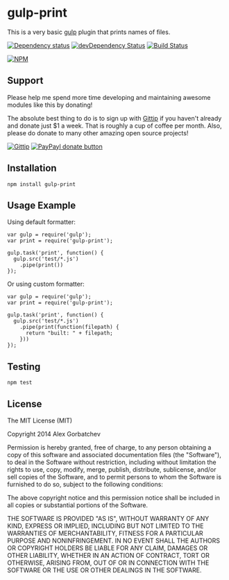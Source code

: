 # gulp-print

This is a very basic [gulp](http://gulpjs.com) plugin that prints names of files.

[![Dependency status](https://david-dm.org/alexgorbatchev/gulp-print.png)](https://david-dm.org/alexgorbatchev/gulp-print)
[![devDependency Status](https://david-dm.org/alexgorbatchev/gulp-print/dev-status.png)](https://david-dm.org/alexgorbatchev/gulp-print#info=devDependencies)
[![Build Status](https://secure.travis-ci.org/alexgorbatchev/gulp-print.png?branch=master)](https://travis-ci.org/alexgorbatchev/gulp-print)

[![NPM](https://nodei.co/npm/gulp-print.png?downloads=true)](https://npmjs.org/package/gulp-print)

## Support

Please help me spend more time developing and maintaining awesome modules like this by donating!

The absolute best thing to do is to sign up with [Gittip](http://gittip.com) if you haven't already and donate just $1 a week. That is roughly a cup of coffee per month. Also, please do donate to many other amazing open source projects!

[![Gittip](http://img.shields.io/gittip/alexgorbatchev.png)](https://www.gittip.com/alexgorbatchev/)
[![PayPayl donate button](http://img.shields.io/paypal/donate.png?color=yellow)](https://www.paypal.com/cgi-bin/webscr?cmd=_s-xclick&hosted_button_id=PSDPM9268P8RW "Donate once-off to this project using Paypal")

## Installation

    npm install gulp-print

## Usage Example

Using default formatter:

    var gulp = require('gulp');
    var print = require('gulp-print');

    gulp.task('print', function() {
      gulp.src('test/*.js')
        .pipe(print())
    });

Or using custom formatter:

    var gulp = require('gulp');
    var print = require('gulp-print');

    gulp.task('print', function() {
      gulp.src('test/*.js')
        .pipe(print(function(filepath) {
          return "built: " + filepath;
        }))
    });

## Testing

    npm test

## License

The MIT License (MIT)

Copyright 2014 Alex Gorbatchev

Permission is hereby granted, free of charge, to any person obtaining a copy
of this software and associated documentation files (the "Software"), to deal
in the Software without restriction, including without limitation the rights
to use, copy, modify, merge, publish, distribute, sublicense, and/or sell
copies of the Software, and to permit persons to whom the Software is
furnished to do so, subject to the following conditions:

The above copyright notice and this permission notice shall be included in
all copies or substantial portions of the Software.

THE SOFTWARE IS PROVIDED "AS IS", WITHOUT WARRANTY OF ANY KIND, EXPRESS OR
IMPLIED, INCLUDING BUT NOT LIMITED TO THE WARRANTIES OF MERCHANTABILITY,
FITNESS FOR A PARTICULAR PURPOSE AND NONINFRINGEMENT. IN NO EVENT SHALL THE
AUTHORS OR COPYRIGHT HOLDERS BE LIABLE FOR ANY CLAIM, DAMAGES OR OTHER
LIABILITY, WHETHER IN AN ACTION OF CONTRACT, TORT OR OTHERWISE, ARISING FROM,
OUT OF OR IN CONNECTION WITH THE SOFTWARE OR THE USE OR OTHER DEALINGS IN
THE SOFTWARE.